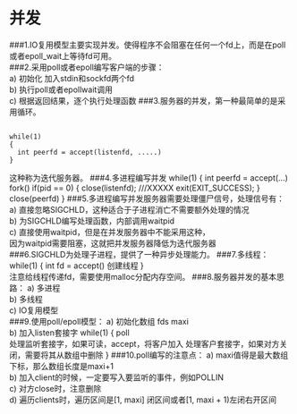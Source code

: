 # 并发
###1.IO复用模型主要实现并发。使得程序不会阻塞在任何一个fd上，而是在poll或者epoll_wait上等待fd可用。   
###2.采用poll或者epoll编写客户端的步骤：      
a)	初始化 加入stdin和sockfd两个fd    
b)	执行poll或者epollwait调用    
c)	根据返回结果，逐个执行处理函数
###3.服务器的并发，第一种最简单的是采用循环。    
<pre><code>
while(1)
{
  int peerfd = accept(listenfd, .....)
}
</code></pre>
这种称为迭代服务器。
###4.多进程编写并发
</code></pre>
while(1)
{
  int peerfd = accept(...)
  fork()
  if(pid == 0)
  {
    close(listenfd);
    ///XXXXX
    exit(EXIT_SUCCESS);
  }
  close(peerfd)
}
</code></pre>
###5.多进程编写并发服务器需要处理僵尸信号，处理信号有：   
a) 直接忽略SIGCHLD，这种适合于子进程消亡不需要额外处理的情况       
b) 为SIGCHLD编写处理函数，内部调用waitpid       
c) 直接使用waitpid，但是在并发服务器中不能采用这种，          
   因为waitpid需要阻塞，这就把并发服务器降低为迭代服务器             
###6.SIGCHLD为处理子进程，提供了一种异步处理能力。
###7.多线程：
</code></pre>
while(1)
{
  int fd = accept()
  创建线程
}
</code></pre>     
注意给线程传递fd，需要使用malloc分配内存空间。
###8.服务器并发的基本思路：
a) 多进程   
b) 多线程   
c) IO复用模型    
###9.使用poll/epoll模型：
a) 初始化数组 fds maxi   
b) 加入listen套接字
</code></pre>
while(1)
{
  poll  
  处理监听套接字，如果可读，accept，将客户加入
  处理客户套接字，如果对方关闭，需要将其从数组中删除
}
</code></pre>
###10.poll编写的注意点：
a) maxi值得是最大数组下标，那么数组长度是maxi+1  
b) 加入client的时候，一定要写入要监听的事件，例如POLLIN  
c) 对方close时，注意删除   
d) 遍历clients时，遍历区间是[1, maxi] 闭区间或者[1, maxi + 1)左闭右开区间   
